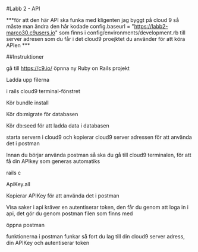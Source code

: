 #Labb 2 - API 

***för att den här API ska funka med kligenten jag byggt på cloud 9 så måste man ändra den hår kodade config.baseurl = "https://labb2-marco30.c9users.io" som finns i config/environments/development.rb till server adresen som du får i det cloud9 proejktet du använder för att köra APIen ***


##Instruktioner 

gå till https://c9.io/ 
öpnna ny Ruby on Rails projekt 

Ladda upp filerna 

i rails cloud9 terminal-fönstret

Kör bundle install 

Kör db:migrate för databasen

Kör db:seed för att ladda data i databasen

starta servern i cloud9 och kopierar cloud9 server adressen för att använda det i postman

Innan du börjar använda postman så ska du gå till cloud9 terminalen, för att få din APIkey som generas automatiks 

rails c 

ApiKey.all

Kopierar APIKey för att använda det i postman

Visa saker i api kräver en autentiserar token, den får du genom att loga in i api,  det gör du genom postman filen som finns med 

öppna postman 

funktionerna i postman funkar så fort du lag till din cloud9 server adress, din APIKey och autentiserar token 






